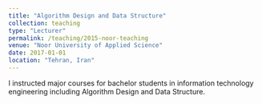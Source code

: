 ```yaml
---
title: "Algorithm Design and Data Structure"
collection: teaching
type: "Lecturer"
permalink: /teaching/2015-noor-teaching
venue: "Noor University of Applied Science"
date: 2017-01-01
location: "Tehran, Iran"
---
```



I instructed major courses for bachelor students in information technology engineering including Algorithm Design and Data Structure.
